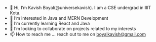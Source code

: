 - 👋 Hi, I’m Kavish Boyal(@universekavish). I am a CSE undergrad in IIIT Kota.
- 👀 I’m interested in Java and MERN Development
- 🌱 I’m currently learning React and Java
- 💞️ I’m looking to collaborate on projects related to my interests
- 📫 How to reach me ... reach out to me on boyalkavish@gmail.com

<!---
universekavish/universekavish is a ✨ special ✨ repository because its `README.md` (this file) appears on your GitHub profile.
You can click the Preview link to take a look at your changes.
--->
